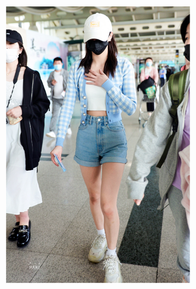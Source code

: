 
![Image](https://github.com/shanghaipancake/actiontest/blob/master/data/0060NZIMly1gq9oxm02u3j31jk2bbqv5.jpg)
